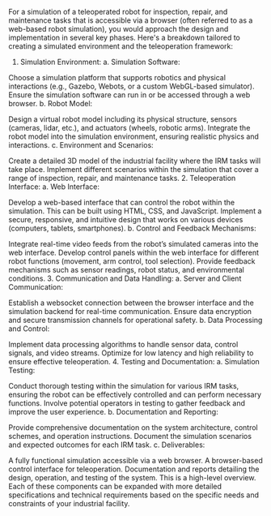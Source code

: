 For a simulation of a teleoperated robot for inspection, repair, and maintenance tasks that is accessible via a browser (often referred to as a web-based robot simulation), you would approach the design and implementation in several key phases. Here's a breakdown tailored to creating a simulated environment and the teleoperation framework:

1. Simulation Environment:
a. Simulation Software:

Choose a simulation platform that supports robotics and physical interactions (e.g., Gazebo, Webots, or a custom WebGL-based simulator).
Ensure the simulation software can run in or be accessed through a web browser.
b. Robot Model:

Design a virtual robot model including its physical structure, sensors (cameras, lidar, etc.), and actuators (wheels, robotic arms).
Integrate the robot model into the simulation environment, ensuring realistic physics and interactions.
c. Environment and Scenarios:

Create a detailed 3D model of the industrial facility where the IRM tasks will take place.
Implement different scenarios within the simulation that cover a range of inspection, repair, and maintenance tasks.
2. Teleoperation Interface:
a. Web Interface:

Develop a web-based interface that can control the robot within the simulation. This can be built using HTML, CSS, and JavaScript.
Implement a secure, responsive, and intuitive design that works on various devices (computers, tablets, smartphones).
b. Control and Feedback Mechanisms:

Integrate real-time video feeds from the robot’s simulated cameras into the web interface.
Develop control panels within the web interface for different robot functions (movement, arm control, tool selection).
Provide feedback mechanisms such as sensor readings, robot status, and environmental conditions.
3. Communication and Data Handling:
a. Server and Client Communication:

Establish a websocket connection between the browser interface and the simulation backend for real-time communication.
Ensure data encryption and secure transmission channels for operational safety.
b. Data Processing and Control:

Implement data processing algorithms to handle sensor data, control signals, and video streams.
Optimize for low latency and high reliability to ensure effective teleoperation.
4. Testing and Documentation:
a. Simulation Testing:

Conduct thorough testing within the simulation for various IRM tasks, ensuring the robot can be effectively controlled and can perform necessary functions.
Involve potential operators in testing to gather feedback and improve the user experience.
b. Documentation and Reporting:

Provide comprehensive documentation on the system architecture, control schemes, and operation instructions.
Document the simulation scenarios and expected outcomes for each IRM task.
c. Deliverables:

A fully functional simulation accessible via a web browser.
A browser-based control interface for teleoperation.
Documentation and reports detailing the design, operation, and testing of the system.
This is a high-level overview. Each of these components can be expanded with more detailed specifications and technical requirements based on the specific needs and constraints of your industrial facility.
